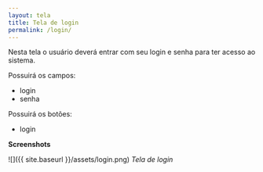 ```yaml
---
layout: tela
title: Tela de login
permalink: /login/
---
```


Nesta tela o usuário deverá entrar com seu login e senha para ter acesso ao sistema.

Possuirá os campos:

* login
* senha

Possuirá os botões:

* login

**Screenshots**

![]({{ site.baseurl }}/assets/login.png)
*Tela de login*

